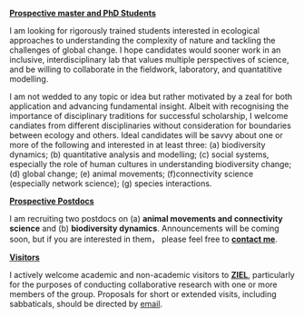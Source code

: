 
__[Prospective master and PhD Students]()__ 

I am looking for rigorously trained students interested in ecological approaches to understanding the complexity of nature and tackling the challenges of global change. I hope candidates would sooner work in an inclusive, interdisciplinary lab that values multiple perspectives of science, and be willing to collaborate in the fieldwork, laboratory, and quantatitive modelling. 

I am not wedded to any topic or idea but rather motivated by a zeal for both application and advancing fundamental insight. Albeit with recognising the importance of disciplinary traditions for successful scholarship, I welcome candiates from different disciplinaries without consideration for boundaries between ecology and others. Ideal candidates will be savvy about one or more of the following and interested in at least three: (a) biodiversity dynamics; (b) quantitative analysis and modelling; (c) social systems, especially the role of human cultures in understanding biodiversity change; (d) global change; (e) animal movements; (f)connectivity science (especially network science); (g) species interactions.


__[Prospective Postdocs]()__ 

I am recruiting two postdocs on (a) __animal movements and connectivity science__ and (b) __biodiversity dynamics__. Announcements will be coming soon, but if you are interested in them， please feel free to __[contact me](/contacts/)__.

__[Visitors]()__

I actively welcome academic and non-academic visitors to __[ZIEL]()__, particularly for the purposes of conducting collaborative research with one or more members of the group. Proposals for short or extended visits, including sabbaticals, should be directed by [email](/contacts/).
